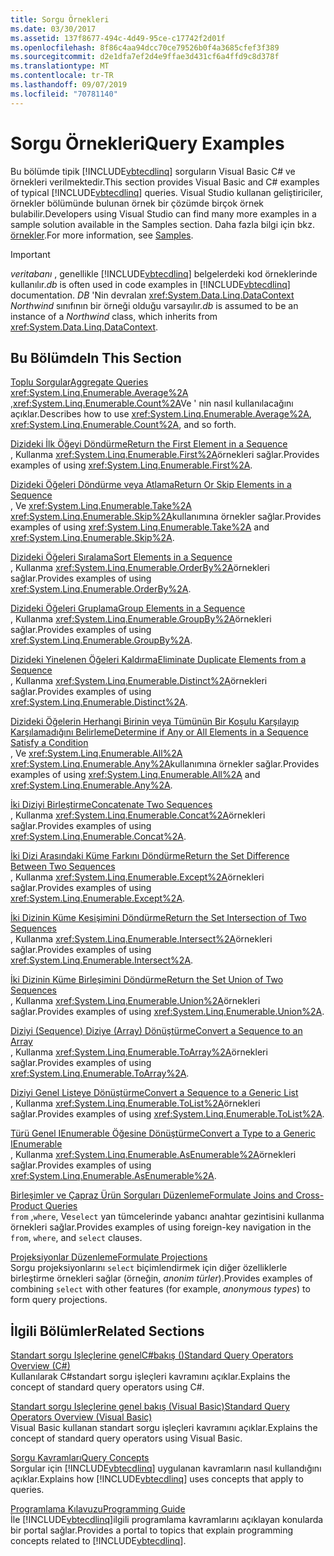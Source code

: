 ```yaml
---
title: Sorgu Örnekleri
ms.date: 03/30/2017
ms.assetid: 137f8677-494c-4d49-95ce-c17742f2d01f
ms.openlocfilehash: 8f86c4aa94dcc70ce79526b0f4a3685cfef3f389
ms.sourcegitcommit: d2e1dfa7ef2d4e9ffae3d431cf6a4ffd9c8d378f
ms.translationtype: MT
ms.contentlocale: tr-TR
ms.lasthandoff: 09/07/2019
ms.locfileid: "70781140"
---
```

# <a name="query-examples"></a><span data-ttu-id="44ae5-102">Sorgu Örnekleri</span><span class="sxs-lookup"><span data-stu-id="44ae5-102">Query Examples</span></span>
<span data-ttu-id="44ae5-103">Bu bölümde tipik [!INCLUDE[vbtecdlinq](../../../../../../includes/vbtecdlinq-md.md)] sorguların Visual Basic C# ve örnekleri verilmektedir.</span><span class="sxs-lookup"><span data-stu-id="44ae5-103">This section provides Visual Basic and C# examples of typical [!INCLUDE[vbtecdlinq](../../../../../../includes/vbtecdlinq-md.md)] queries.</span></span> <span data-ttu-id="44ae5-104">Visual Studio kullanan geliştiriciler, örnekler bölümünde bulunan örnek bir çözümde birçok örnek bulabilir.</span><span class="sxs-lookup"><span data-stu-id="44ae5-104">Developers using Visual Studio can find many more examples in a sample solution available in the Samples section.</span></span> <span data-ttu-id="44ae5-105">Daha fazla bilgi için bkz. [örnekler](samples.md).</span><span class="sxs-lookup"><span data-stu-id="44ae5-105">For more information, see [Samples](samples.md).</span></span>  
  
> [!IMPORTANT]
> <span data-ttu-id="44ae5-106">*veritabanı* , genellikle [!INCLUDE[vbtecdlinq](../../../../../../includes/vbtecdlinq-md.md)] belgelerdeki kod örneklerinde kullanılır.</span><span class="sxs-lookup"><span data-stu-id="44ae5-106">*db* is often used in code examples in [!INCLUDE[vbtecdlinq](../../../../../../includes/vbtecdlinq-md.md)] documentation.</span></span> <span data-ttu-id="44ae5-107">*DB* 'Nin devralan <xref:System.Data.Linq.DataContext> *Northwind* sınıfının bir örneği olduğu varsayılır.</span><span class="sxs-lookup"><span data-stu-id="44ae5-107">*db* is assumed to be an instance of a *Northwind* class, which inherits from <xref:System.Data.Linq.DataContext>.</span></span>  
  
## <a name="in-this-section"></a><span data-ttu-id="44ae5-108">Bu Bölümde</span><span class="sxs-lookup"><span data-stu-id="44ae5-108">In This Section</span></span>  
 [<span data-ttu-id="44ae5-109">Toplu Sorgular</span><span class="sxs-lookup"><span data-stu-id="44ae5-109">Aggregate Queries</span></span>](aggregate-queries.md)  
 <span data-ttu-id="44ae5-110"><xref:System.Linq.Enumerable.Average%2A> ,<xref:System.Linq.Enumerable.Count%2A>Ve ' nin nasıl kullanılacağını açıklar.</span><span class="sxs-lookup"><span data-stu-id="44ae5-110">Describes how to use <xref:System.Linq.Enumerable.Average%2A>, <xref:System.Linq.Enumerable.Count%2A>, and so forth.</span></span>  
  
 [<span data-ttu-id="44ae5-111">Dizideki İlk Öğeyi Döndürme</span><span class="sxs-lookup"><span data-stu-id="44ae5-111">Return the First Element in a Sequence</span></span>](return-the-first-element-in-a-sequence.md)  
 <span data-ttu-id="44ae5-112">, Kullanma <xref:System.Linq.Enumerable.First%2A>örnekleri sağlar.</span><span class="sxs-lookup"><span data-stu-id="44ae5-112">Provides examples of using <xref:System.Linq.Enumerable.First%2A>.</span></span>  
  
 [<span data-ttu-id="44ae5-113">Dizideki Öğeleri Döndürme veya Atlama</span><span class="sxs-lookup"><span data-stu-id="44ae5-113">Return Or Skip Elements in a Sequence</span></span>](return-or-skip-elements-in-a-sequence.md)  
 <span data-ttu-id="44ae5-114">, Ve <xref:System.Linq.Enumerable.Take%2A> <xref:System.Linq.Enumerable.Skip%2A>kullanımına örnekler sağlar.</span><span class="sxs-lookup"><span data-stu-id="44ae5-114">Provides examples of using <xref:System.Linq.Enumerable.Take%2A> and <xref:System.Linq.Enumerable.Skip%2A>.</span></span>  
  
 [<span data-ttu-id="44ae5-115">Dizideki Öğeleri Sıralama</span><span class="sxs-lookup"><span data-stu-id="44ae5-115">Sort Elements in a Sequence</span></span>](sort-elements-in-a-sequence.md)  
 <span data-ttu-id="44ae5-116">, Kullanma <xref:System.Linq.Enumerable.OrderBy%2A>örnekleri sağlar.</span><span class="sxs-lookup"><span data-stu-id="44ae5-116">Provides examples of using <xref:System.Linq.Enumerable.OrderBy%2A>.</span></span>  
  
 [<span data-ttu-id="44ae5-117">Dizideki Öğeleri Gruplama</span><span class="sxs-lookup"><span data-stu-id="44ae5-117">Group Elements in a Sequence</span></span>](group-elements-in-a-sequence.md)  
 <span data-ttu-id="44ae5-118">, Kullanma <xref:System.Linq.Enumerable.GroupBy%2A>örnekleri sağlar.</span><span class="sxs-lookup"><span data-stu-id="44ae5-118">Provides examples of using <xref:System.Linq.Enumerable.GroupBy%2A>.</span></span>  
  
 [<span data-ttu-id="44ae5-119">Dizideki Yinelenen Öğeleri Kaldırma</span><span class="sxs-lookup"><span data-stu-id="44ae5-119">Eliminate Duplicate Elements from a Sequence</span></span>](eliminate-duplicate-elements-from-a-sequence.md)  
 <span data-ttu-id="44ae5-120">, Kullanma <xref:System.Linq.Enumerable.Distinct%2A>örnekleri sağlar.</span><span class="sxs-lookup"><span data-stu-id="44ae5-120">Provides examples of using <xref:System.Linq.Enumerable.Distinct%2A>.</span></span>  
  
 [<span data-ttu-id="44ae5-121">Dizideki Öğelerin Herhangi Birinin veya Tümünün Bir Koşulu Karşılayıp Karşılamadığını Belirleme</span><span class="sxs-lookup"><span data-stu-id="44ae5-121">Determine if Any or All Elements in a Sequence Satisfy a Condition</span></span>](determine-if-any-or-all-elements-in-a-sequence-satisfy-a-condition.md)  
 <span data-ttu-id="44ae5-122">, Ve <xref:System.Linq.Enumerable.All%2A> <xref:System.Linq.Enumerable.Any%2A>kullanımına örnekler sağlar.</span><span class="sxs-lookup"><span data-stu-id="44ae5-122">Provides examples of using <xref:System.Linq.Enumerable.All%2A> and <xref:System.Linq.Enumerable.Any%2A>.</span></span>  
  
 [<span data-ttu-id="44ae5-123">İki Diziyi Birleştirme</span><span class="sxs-lookup"><span data-stu-id="44ae5-123">Concatenate Two Sequences</span></span>](concatenate-two-sequences.md)  
 <span data-ttu-id="44ae5-124">, Kullanma <xref:System.Linq.Enumerable.Concat%2A>örnekleri sağlar.</span><span class="sxs-lookup"><span data-stu-id="44ae5-124">Provides examples of using <xref:System.Linq.Enumerable.Concat%2A>.</span></span>  
  
 [<span data-ttu-id="44ae5-125">İki Dizi Arasındaki Küme Farkını Döndürme</span><span class="sxs-lookup"><span data-stu-id="44ae5-125">Return the Set Difference Between Two Sequences</span></span>](return-the-set-difference-between-two-sequences.md)  
 <span data-ttu-id="44ae5-126">, Kullanma <xref:System.Linq.Enumerable.Except%2A>örnekleri sağlar.</span><span class="sxs-lookup"><span data-stu-id="44ae5-126">Provides examples of using <xref:System.Linq.Enumerable.Except%2A>.</span></span>  
  
 [<span data-ttu-id="44ae5-127">İki Dizinin Küme Kesişimini Döndürme</span><span class="sxs-lookup"><span data-stu-id="44ae5-127">Return the Set Intersection of Two Sequences</span></span>](return-the-set-intersection-of-two-sequences.md)  
 <span data-ttu-id="44ae5-128">, Kullanma <xref:System.Linq.Enumerable.Intersect%2A>örnekleri sağlar.</span><span class="sxs-lookup"><span data-stu-id="44ae5-128">Provides examples of using <xref:System.Linq.Enumerable.Intersect%2A>.</span></span>  
  
 [<span data-ttu-id="44ae5-129">İki Dizinin Küme Birleşimini Döndürme</span><span class="sxs-lookup"><span data-stu-id="44ae5-129">Return the Set Union of Two Sequences</span></span>](return-the-set-union-of-two-sequences.md)  
 <span data-ttu-id="44ae5-130">, Kullanma <xref:System.Linq.Enumerable.Union%2A>örnekleri sağlar.</span><span class="sxs-lookup"><span data-stu-id="44ae5-130">Provides examples of using <xref:System.Linq.Enumerable.Union%2A>.</span></span>  
  
 [<span data-ttu-id="44ae5-131">Diziyi (Sequence) Diziye (Array) Dönüştürme</span><span class="sxs-lookup"><span data-stu-id="44ae5-131">Convert a Sequence to an Array</span></span>](convert-a-sequence-to-an-array.md)  
 <span data-ttu-id="44ae5-132">, Kullanma <xref:System.Linq.Enumerable.ToArray%2A>örnekleri sağlar.</span><span class="sxs-lookup"><span data-stu-id="44ae5-132">Provides examples of using <xref:System.Linq.Enumerable.ToArray%2A>.</span></span>  
  
 [<span data-ttu-id="44ae5-133">Diziyi Genel Listeye Dönüştürme</span><span class="sxs-lookup"><span data-stu-id="44ae5-133">Convert a Sequence to a Generic List</span></span>](convert-a-sequence-to-a-generic-list.md)  
 <span data-ttu-id="44ae5-134">, Kullanma <xref:System.Linq.Enumerable.ToList%2A>örnekleri sağlar.</span><span class="sxs-lookup"><span data-stu-id="44ae5-134">Provides examples of using <xref:System.Linq.Enumerable.ToList%2A>.</span></span>  
  
 [<span data-ttu-id="44ae5-135">Türü Genel IEnumerable Öğesine Dönüştürme</span><span class="sxs-lookup"><span data-stu-id="44ae5-135">Convert a Type to a Generic IEnumerable</span></span>](convert-a-type-to-a-generic-ienumerable.md)  
 <span data-ttu-id="44ae5-136">, Kullanma <xref:System.Linq.Enumerable.AsEnumerable%2A>örnekleri sağlar.</span><span class="sxs-lookup"><span data-stu-id="44ae5-136">Provides examples of using <xref:System.Linq.Enumerable.AsEnumerable%2A>.</span></span>  
  
 [<span data-ttu-id="44ae5-137">Birleşimler ve Çapraz Ürün Sorguları Düzenleme</span><span class="sxs-lookup"><span data-stu-id="44ae5-137">Formulate Joins and Cross-Product Queries</span></span>](formulate-joins-and-cross-product-queries.md)  
 <span data-ttu-id="44ae5-138">`from` ,`where`, Ve`select` yan tümcelerinde yabancı anahtar gezintisini kullanma örnekleri sağlar.</span><span class="sxs-lookup"><span data-stu-id="44ae5-138">Provides examples of using foreign-key navigation in the `from`, `where`, and `select` clauses.</span></span>  
  
 [<span data-ttu-id="44ae5-139">Projeksiyonlar Düzenleme</span><span class="sxs-lookup"><span data-stu-id="44ae5-139">Formulate Projections</span></span>](formulate-projections.md)  
 <span data-ttu-id="44ae5-140">Sorgu projeksiyonlarını `select` biçimlendirmek için diğer özelliklerle birleştirme örnekleri sağlar (örneğin, *anonim türler*).</span><span class="sxs-lookup"><span data-stu-id="44ae5-140">Provides examples of combining `select` with other features (for example, *anonymous types*) to form query projections.</span></span>  
  
## <a name="related-sections"></a><span data-ttu-id="44ae5-141">İlgili Bölümler</span><span class="sxs-lookup"><span data-stu-id="44ae5-141">Related Sections</span></span>  
 [<span data-ttu-id="44ae5-142">Standart sorgu Işleçlerine genelC#bakış ()</span><span class="sxs-lookup"><span data-stu-id="44ae5-142">Standard Query Operators Overview (C#)</span></span>](../../../../../csharp/programming-guide/concepts/linq/standard-query-operators-overview.md)  
 <span data-ttu-id="44ae5-143">Kullanılarak C#standart sorgu işleçleri kavramını açıklar.</span><span class="sxs-lookup"><span data-stu-id="44ae5-143">Explains the concept of standard query operators using C#.</span></span>  
  
 [<span data-ttu-id="44ae5-144">Standart sorgu Işleçlerine genel bakış (Visual Basic)</span><span class="sxs-lookup"><span data-stu-id="44ae5-144">Standard Query Operators Overview (Visual Basic)</span></span>](../../../../../visual-basic/programming-guide/concepts/linq/standard-query-operators-overview.md)  
 <span data-ttu-id="44ae5-145">Visual Basic kullanan standart sorgu işleçleri kavramını açıklar.</span><span class="sxs-lookup"><span data-stu-id="44ae5-145">Explains the concept of standard query operators using Visual Basic.</span></span>  
  
 [<span data-ttu-id="44ae5-146">Sorgu Kavramları</span><span class="sxs-lookup"><span data-stu-id="44ae5-146">Query Concepts</span></span>](query-concepts.md)  
 <span data-ttu-id="44ae5-147">Sorgular için [!INCLUDE[vbtecdlinq](../../../../../../includes/vbtecdlinq-md.md)] uygulanan kavramların nasıl kullandığını açıklar.</span><span class="sxs-lookup"><span data-stu-id="44ae5-147">Explains how [!INCLUDE[vbtecdlinq](../../../../../../includes/vbtecdlinq-md.md)] uses concepts that apply to queries.</span></span>  
  
 [<span data-ttu-id="44ae5-148">Programlama Kılavuzu</span><span class="sxs-lookup"><span data-stu-id="44ae5-148">Programming Guide</span></span>](programming-guide.md)  
 <span data-ttu-id="44ae5-149">İle [!INCLUDE[vbtecdlinq](../../../../../../includes/vbtecdlinq-md.md)]ilgili programlama kavramlarını açıklayan konularda bir portal sağlar.</span><span class="sxs-lookup"><span data-stu-id="44ae5-149">Provides a portal to topics that explain programming concepts related to [!INCLUDE[vbtecdlinq](../../../../../../includes/vbtecdlinq-md.md)].</span></span>
